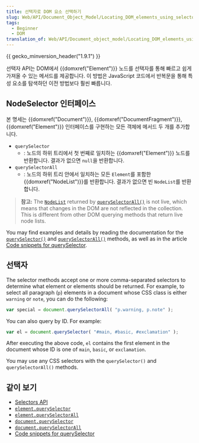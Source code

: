 ```yaml
---
title: 선택자로 DOM 요소 선택하기
slug: Web/API/Document_Object_Model/Locating_DOM_elements_using_selectors
tags:
  - Beginner
  - DOM
translation_of: Web/API/Document_object_model/Locating_DOM_elements_using_selectors
---
```

{{ gecko_minversion_header("1.9.1") }}

선택자 API는 DOM에서 {{domxref("Element")}} 노드를 선택자를 통해 빠르고 쉽게 가져올 수 있는 메서드를 제공합니다. 이 방법은 JavaScript 코드에서 반복문을 통해 특성 요소를 탐색하던 이전 방법보다 훨씬 빠릅니다.

## NodeSelector 인터페이스

본 명세는 {{domxref("Document")}}, {{domxref("DocumentFragment")}}, {{domxref("Element")}} 인터페이스를 구현하는 모든 객체에 메서드 두 개를 추가합니다.

- `querySelector`
  - : 노드의 하위 트리에서 첫 번째로 일치하는 {{domxref("Element")}} 노드를 반환합니다. 결과가 없으면 `null`을 반환합니다.
- `querySelectorAll`
  - : 노드의 하위 트리 안에서 일치하는 모든 `Element`를 포함한 {{domxref("NodeList")}}를 반환합니다. 결과가 없으면 빈 `NodeList`를 반환합니다.

> **참고:** The [`NodeList`](/en-US/docs/DOM/NodeList) returned by [`querySelectorAll()`](/en-US/docs/DOM/Element.querySelectorAll) is not live, which means that changes in the DOM are not reflected in the collection. This is different from other DOM querying methods that return live node lists.

You may find examples and details by reading the documentation for the [`querySelector()`](/ko/docs/DOM/Element.querySelector) and [`querySelectorAll()`](/ko/docs/DOM/Element.querySelectorAll) methods, as well as in the article [Code snippets for querySelector](/ko/docs/Code_snippets/QuerySelector).

## 선택자

The selector methods accept one or more comma-separated selectors to determine what element or elements should be returned. For example, to select all paragraph (`p`) elements in a document whose CSS class is either `warning` or `note`, you can do the following:

```js
var special = document.querySelectorAll( "p.warning, p.note" );
```

You can also query by ID. For example:

```js
var el = document.querySelector( "#main, #basic, #exclamation" );
```

After executing the above code, `el` contains the first element in the document whose ID is one of `main`, `basic`, or `exclamation`.

You may use any CSS selectors with the `querySelector()` and `querySelectorAll()` methods.

## 같이 보기

- [Selectors API](http://www.w3.org/TR/selectors-api/)
- [`element.querySelector`](/ko/docs/DOM/Element.querySelector)
- [`element.querySelectorAll`](/ko/docs/DOM/Element.querySelectorAll)
- [`document.querySelector`](/ko/docs/DOM/Document.querySelector)
- [`document.querySelectorAll`](/ko/docs/DOM/Document.querySelectorAll)
- [Code snippets for querySelector](/ko/docs/Code_snippets/QuerySelector)
